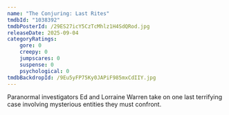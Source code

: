 ```yaml
---
name: "The Conjuring: Last Rites"
tmdbId: "1038392"
tmdbPosterId: /29ES27icY5CzTcMhlz1H4SdQRod.jpg
releaseDate: 2025-09-04
categoryRatings:
    gore: 0
    creepy: 0
    jumpscares: 0
    suspense: 0
    psychological: 0
tmdbBackdropId: /9Eu5yFP75Ky0JAPiF985mxCdIIY.jpg
---
```

Paranormal investigators Ed and Lorraine Warren take on one last terrifying case involving mysterious entities they must confront.
